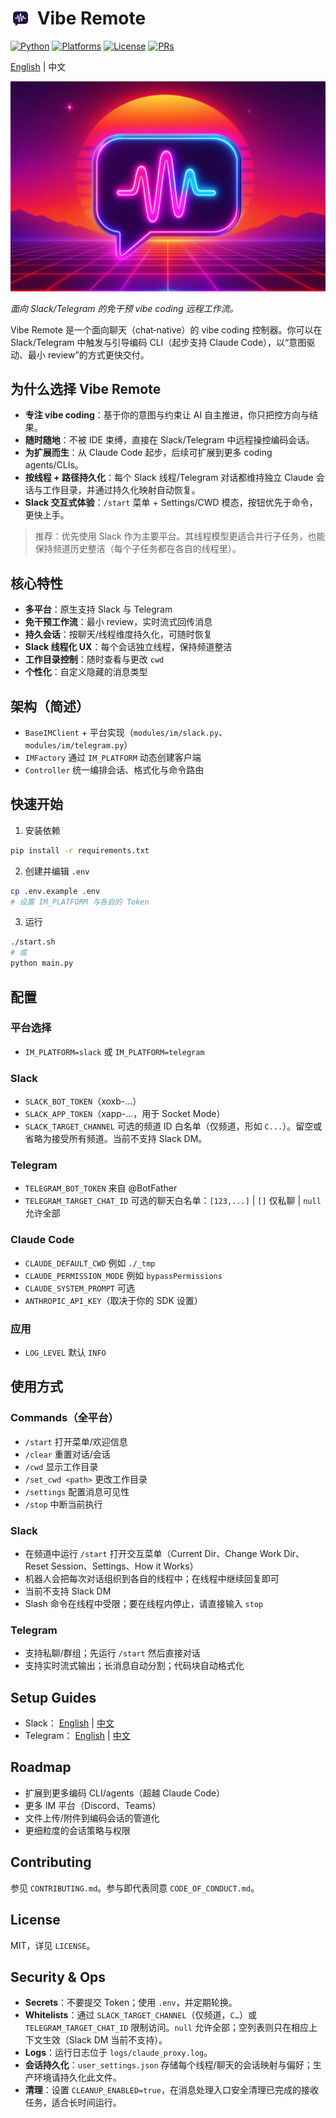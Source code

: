 # <img src="assets/logo.jpg" alt="Vibe Remote" width="32" style="border-radius: 6px; margin-right: 4px; vertical-align: -6px;" /> Vibe Remote

[![Python](https://img.shields.io/badge/python-3.9%2B-3776AB)](https://www.python.org/)
[![Platforms](https://img.shields.io/badge/platforms-Slack%20%7C%20Telegram-8A2BE2)](#setup-guides)
[![License](https://img.shields.io/badge/license-MIT-green)](LICENSE)
[![PRs](https://img.shields.io/badge/PRs-welcome-brightgreen)](CONTRIBUTING.md)

[English](README.md) | 中文

![Banner](assets/banner.jpg)

_面向 Slack/Telegram 的免干预 vibe coding 远程工作流。_

Vibe Remote 是一个面向聊天（chat‑native）的 vibe coding 控制器。你可以在 Slack/Telegram 中触发与引导编码 CLI（起步支持 Claude Code），以“意图驱动、最小 review”的方式更快交付。

## 为什么选择 Vibe Remote

- **专注 vibe coding**：基于你的意图与约束让 AI 自主推进，你只把控方向与结果。
- **随时随地**：不被 IDE 束缚，直接在 Slack/Telegram 中远程操控编码会话。
- **为扩展而生**：从 Claude Code 起步，后续可扩展到更多 coding agents/CLIs。
- **按线程 + 路径持久化**：每个 Slack 线程/Telegram 对话都维持独立 Claude 会话与工作目录，并通过持久化映射自动恢复。
- **Slack 交互式体验**：`/start` 菜单 + Settings/CWD 模态，按钮优先于命令，更快上手。

> 推荐：优先使用 Slack 作为主要平台。其线程模型更适合并行子任务，也能保持频道历史整洁（每个子任务都在各自的线程里）。

## 核心特性

- **多平台**：原生支持 Slack 与 Telegram
- **免干预工作流**：最小 review，实时流式回传消息
- **持久会话**：按聊天/线程维度持久化，可随时恢复
- **Slack 线程化 UX**：每个会话独立线程，保持频道整洁
- **工作目录控制**：随时查看与更改 `cwd`
- **个性化**：自定义隐藏的消息类型

## 架构（简述）

- `BaseIMClient` + 平台实现（`modules/im/slack.py`、`modules/im/telegram.py`）
- `IMFactory` 通过 `IM_PLATFORM` 动态创建客户端
- `Controller` 统一编排会话、格式化与命令路由

## 快速开始

1. 安装依赖

```bash
pip install -r requirements.txt
```

2. 创建并编辑 `.env`

```bash
cp .env.example .env
# 设置 IM_PLATFORM 与各自的 Token
```

3. 运行

```bash
./start.sh
# 或
python main.py
```

## 配置

### 平台选择

- `IM_PLATFORM=slack` 或 `IM_PLATFORM=telegram`

### Slack

- `SLACK_BOT_TOKEN`（xoxb-...）
- `SLACK_APP_TOKEN`（xapp-...，用于 Socket Mode）
- `SLACK_TARGET_CHANNEL` 可选的频道 ID 白名单（仅频道，形如 `C...`）。留空或省略为接受所有频道。当前不支持 Slack DM。

### Telegram

- `TELEGRAM_BOT_TOKEN` 来自 @BotFather
- `TELEGRAM_TARGET_CHAT_ID` 可选的聊天白名单：`[123,...]` | `[]` 仅私聊 | `null` 允许全部

### Claude Code

- `CLAUDE_DEFAULT_CWD` 例如 `./_tmp`
- `CLAUDE_PERMISSION_MODE` 例如 `bypassPermissions`
- `CLAUDE_SYSTEM_PROMPT` 可选
- `ANTHROPIC_API_KEY`（取决于你的 SDK 设置）

### 应用

- `LOG_LEVEL` 默认 `INFO`

## 使用方式

### Commands（全平台）

- `/start` 打开菜单/欢迎信息
- `/clear` 重置对话/会话
- `/cwd` 显示工作目录
- `/set_cwd <path>` 更改工作目录
- `/settings` 配置消息可见性
- `/stop` 中断当前执行

### Slack

- 在频道中运行 `/start` 打开交互菜单（Current Dir、Change Work Dir、Reset Session、Settings、How it Works）
- 机器人会把每次对话组织到各自的线程中；在线程中继续回复即可
- 当前不支持 Slack DM
- Slash 命令在线程中受限；要在线程内停止，请直接输入 `stop`

### Telegram

- 支持私聊/群组；先运行 `/start` 然后直接对话
- 支持实时流式输出；长消息自动分割；代码块自动格式化

## Setup Guides

- Slack： [English](docs/SLACK_SETUP.md) | [中文](docs/SLACK_SETUP_ZH.md)
- Telegram： [English](docs/TELEGRAM_SETUP.md) | [中文](docs/TELEGRAM_SETUP_ZH.md)

## Roadmap

- 扩展到更多编码 CLI/agents（超越 Claude Code）
- 更多 IM 平台（Discord、Teams）
- 文件上传/附件到编码会话的管道化
- 更细粒度的会话策略与权限

## Contributing

参见 `CONTRIBUTING.md`。参与即代表同意 `CODE_OF_CONDUCT.md`。

## License

MIT，详见 `LICENSE`。

## Security & Ops

- **Secrets**：不要提交 Token；使用 `.env`，并定期轮换。
- **Whitelists**：通过 `SLACK_TARGET_CHANNEL`（仅频道，`C…`）或 `TELEGRAM_TARGET_CHAT_ID` 限制访问。`null` 允许全部；空列表则只在相应上下文生效（Slack DM 当前不支持）。
- **Logs**：运行日志位于 `logs/claude_proxy.log`。
- **会话持久化**：`user_settings.json` 存储每个线程/聊天的会话映射与偏好；生产环境请持久化此文件。
- **清理**：设置 `CLEANUP_ENABLED=true`，在消息处理入口安全清理已完成的接收任务，适合长时间运行。
